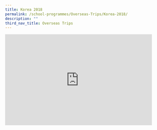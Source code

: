 ```yaml
---
title: Korea 2018
permalink: /school-programmes/Overseas-Trips/Korea-2018/
description: ""
third_nav_title: Overseas Trips
---
```

<iframe allowfullscreen="true" height="299" width="480" frameborder="0" src="https://docs.google.com/presentation/d/e/2PACX-1vRusau_SDJ5AcCFEn0CVGAujlQ8UihxDWo6fo8WA4i1IiSlZErkeHp5pv3b62JbzC2clcKOJ32dUJ89/embed?start=false&amp;loop=false&amp;delayms=3000"></iframe>